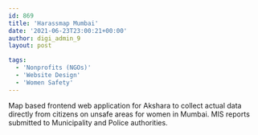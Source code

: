 ```yaml
---
id: 869
title: 'Harassmap Mumbai'
date: '2021-06-23T23:00:21+00:00'
author: digi_admin_9
layout: post

tags:
  - 'Nonprofits (NGOs)'
  - 'Website Design'
  - 'Women Safety'
---
```


Map based frontend web application for Akshara to collect actual data directly from citizens on unsafe areas for women in Mumbai. MIS reports submitted to Municipality and Police authorities.

